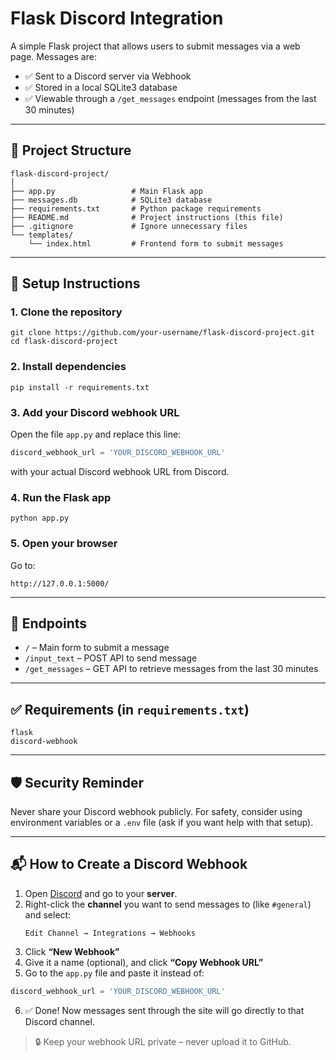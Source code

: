 # Flask Discord Integration

A simple Flask project that allows users to submit messages via a web page. Messages are:

- ✅ Sent to a Discord server via Webhook  
- ✅ Stored in a local SQLite3 database  
- ✅ Viewable through a `/get_messages` endpoint (messages from the last 30 minutes)

---

## 📁 Project Structure

```
flask-discord-project/
│
├── app.py                 # Main Flask app
├── messages.db            # SQLite3 database
├── requirements.txt       # Python package requirements
├── README.md              # Project instructions (this file)
├── .gitignore             # Ignore unnecessary files
└── templates/
    └── index.html         # Frontend form to submit messages
```

---

## 🚀 Setup Instructions

### 1. Clone the repository
```
git clone https://github.com/your-username/flask-discord-project.git
cd flask-discord-project
```

### 2. Install dependencies
```
pip install -r requirements.txt
```

### 3. Add your Discord webhook URL

Open the file `app.py` and replace this line:
```python
discord_webhook_url = 'YOUR_DISCORD_WEBHOOK_URL'
```

with your actual Discord webhook URL from Discord.

### 4. Run the Flask app
```
python app.py
```

### 5. Open your browser

Go to:
```
http://127.0.0.1:5000/
```

---

## 🔗 Endpoints

- `/` – Main form to submit a message  
- `/input_text` – POST API to send message  
- `/get_messages` – GET API to retrieve messages from the last 30 minutes

---

## ✅ Requirements (in `requirements.txt`)

```
flask
discord-webhook
```

---

## 🛡️ Security Reminder

Never share your Discord webhook publicly. For safety, consider using environment variables or a `.env` file (ask if you want help with that setup).

---

## 📬 How to Create a Discord Webhook

1. Open [Discord](https://discord.com) and go to your **server**.
2. Right-click the **channel** you want to send messages to (like `#general`) and select:
   ```
   Edit Channel → Integrations → Webhooks
   ```
3. Click **“New Webhook”**
4. Give it a name (optional), and click **“Copy Webhook URL”**
5. Go to the `app.py` file and paste it instead of:
```python
discord_webhook_url = 'YOUR_DISCORD_WEBHOOK_URL'
```
6. ✅ Done! Now messages sent through the site will go directly to that Discord channel.

> 🔒 Keep your webhook URL private – never upload it to GitHub.
